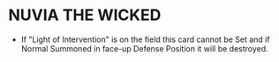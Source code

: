# NUVIA THE WICKED

*   If "Light of Intervention" is on the field this card cannot be Set and if Normal Summoned in face-up Defense Position it will be destroyed.
